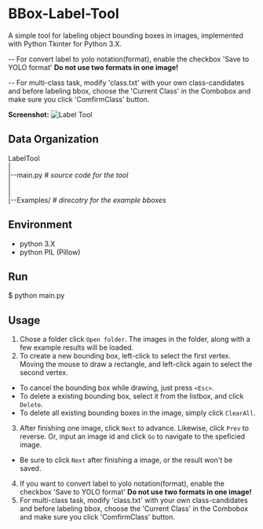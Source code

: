 BBox-Label-Tool
===============

A simple tool for labeling object bounding boxes in images, implemented with Python Tkinter for Python 3.X.

-- For convert label to yolo notation(format), enable the checkbox 'Save to YOLO format'
**Do not use two formats in one image!**

-- For multi-class task, modify 'class.txt' with your own class-candidates and before labeling bbox, choose the 'Current Class' in the Combobox and make sure you click 'ComfirmClass' button.


**Screenshot:**
![Label Tool](./screenshot.png)

Data Organization
-----------------
LabelTool  
|  
|--main.py   *# source code for the tool*  
|  
|  
|--Examples/  *# direcotry for the example bboxes*  

Environment
----------
- python 3.X
- python PIL (Pillow)

Run
-------
$ python main.py

Usage
-----

1. Chose a folder click `Open folder`. The images in the folder, along with a few example results will be loaded.
2. To create a new bounding box, left-click to select the first vertex. Moving the mouse to draw a rectangle, and left-click again to select the second vertex.
  - To cancel the bounding box while drawing, just press `<Esc>`.
  - To delete a existing bounding box, select it from the listbox, and click `Delete`.
  - To delete all existing bounding boxes in the image, simply click `ClearAll`.
3. After finishing one image, click `Next` to advance. Likewise, click `Prev` to reverse. Or, input an image id and click `Go` to navigate to the speficied image.
  - Be sure to click `Next` after finishing a image, or the result won't be saved. 
4. If you want to convert label to yolo notation(format), enable the checkbox 'Save to YOLO format'
**Do not use two formats in one image!**
5. For multi-class task, modify 'class.txt' with your own class-candidates and before labeling bbox, choose the 'Current Class' in the Combobox and make sure you click 'ComfirmClass' button.
